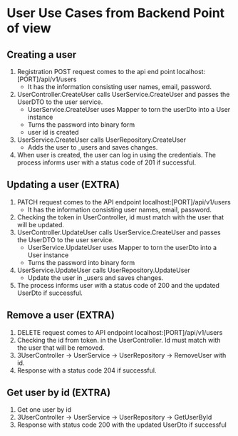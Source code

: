 # User Use Cases from Backend Point of view

## Creating a user

1. Registration POST request comes to the api end point localhost:[PORT]/api/v1/users
   - It has the information consisting user names, email, password.
2. UserController.CreateUser calls UserService.CreateUser and passes the UserDTO to the user service.
   - UserService.CreateUser uses Mapper to torn the userDto into a User instance
   - Turns the password into binary form
   - user id is created
3. UserService.CreateUser calls UserRepository.CreateUser
   - Adds the user to _users and saves changes.
4. When user is created, the user can log in using the credentials. The process informs user with a status code of 201 if successful.

## Updating a user (EXTRA)

1. PATCH request comes to the API endpoint localhost:[PORT]/api/v1/users
   - It has the information consisting user names, email, password.
2. Checking the token in UserController, id must match with the user that will be updated.
3. UserController.UpdateUser calls UserService.CreateUser and passes the UserDTO to the user service.
   - UserService.UpdateUser uses Mapper to torn the userDto into a User instance
   - Turns the password into binary form
4. UserService.UpdateUser calls UserRepository.UpdateUser
   - Update the user in _users and saves changes.
5. The process informs user with a status code of 200 and the updated UserDto if successful.

## Remove a user (EXTRA)

1. DELETE request comes to API endpoint localhost:[PORT]/api/v1/users
2. Checking the id from token. in the UserController. Id must match with the user that will be removed.
3. 3UserController -> UserService -> UserRepository -> RemoveUser with id.
4. Response with a status code 204 if successful.

## Get user by id (EXTRA)

1. Get one user by id
2. 3UserController -> UserService -> UserRepository -> GetUserById
3. Response with status code 200 with the updated UserDto if successful

